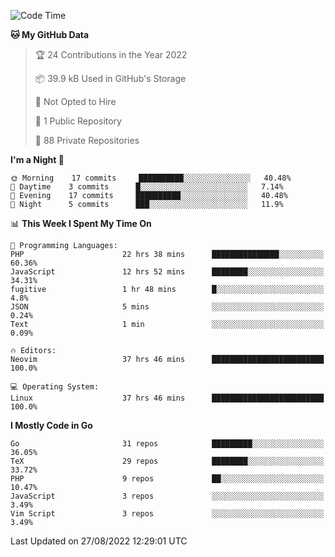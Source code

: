 
<!--START_SECTION:waka-->
![Code Time](http://img.shields.io/badge/Code%20Time-2%2C468%20hrs%2010%20mins-blue)

**🐱 My GitHub Data** 

> 🏆 24 Contributions in the Year 2022
 > 
> 📦 39.9 kB Used in GitHub's Storage 
 > 
> 🚫 Not Opted to Hire
 > 
> 📜 1 Public Repository 
 > 
> 🔑 88 Private Repositories  
 > 
**I'm a Night 🦉** 

```text
🌞 Morning    17 commits     ██████████░░░░░░░░░░░░░░░   40.48% 
🌆 Daytime    3 commits      █░░░░░░░░░░░░░░░░░░░░░░░░   7.14% 
🌃 Evening    17 commits     ██████████░░░░░░░░░░░░░░░   40.48% 
🌙 Night      5 commits      ███░░░░░░░░░░░░░░░░░░░░░░   11.9%

```


📊 **This Week I Spent My Time On** 

```text
💬 Programming Languages: 
PHP                      22 hrs 38 mins      ███████████████░░░░░░░░░░   60.36% 
JavaScript               12 hrs 52 mins      ████████░░░░░░░░░░░░░░░░░   34.31% 
fugitive                 1 hr 48 mins        █░░░░░░░░░░░░░░░░░░░░░░░░   4.8% 
JSON                     5 mins              ░░░░░░░░░░░░░░░░░░░░░░░░░   0.24% 
Text                     1 min               ░░░░░░░░░░░░░░░░░░░░░░░░░   0.09%

🔥 Editors: 
Neovim                   37 hrs 46 mins      █████████████████████████   100.0%

💻 Operating System: 
Linux                    37 hrs 46 mins      █████████████████████████   100.0%

```

**I Mostly Code in Go** 

```text
Go                       31 repos            █████████░░░░░░░░░░░░░░░░   36.05% 
TeX                      29 repos            ████████░░░░░░░░░░░░░░░░░   33.72% 
PHP                      9 repos             ██░░░░░░░░░░░░░░░░░░░░░░░   10.47% 
JavaScript               3 repos             ░░░░░░░░░░░░░░░░░░░░░░░░░   3.49% 
Vim Script               3 repos             ░░░░░░░░░░░░░░░░░░░░░░░░░   3.49%

```



 Last Updated on 27/08/2022 12:29:01 UTC
<!--END_SECTION:waka-->
